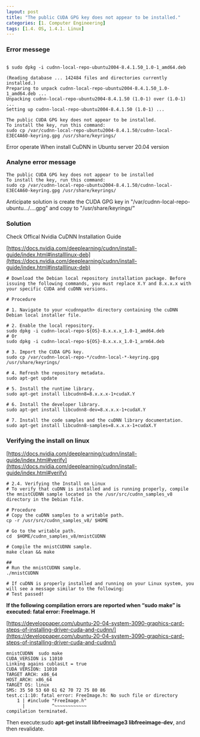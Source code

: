 ```yaml
---
layout: post
title: "The public CUDA GPG key does not appear to be installed."
categories: [1. Computer Engineering]
tags: [1.4. OS, 1.4.1. Linux]
---
```


### Error messege

```ubuntu-server

$ sudo dpkg -i cudnn-local-repo-ubuntu2004-8.4.1.50_1.0-1_amd64.deb

(Reading database ... 142484 files and directories currently installed.)
Preparing to unpack cudnn-local-repo-ubuntu2004-8.4.1.50_1.0-1_amd64.deb ...
Unpacking cudnn-local-repo-ubuntu2004-8.4.1.50 (1.0-1) over (1.0-1) ...
Setting up cudnn-local-repo-ubuntu2004-8.4.1.50 (1.0-1) ...

The public CUDA GPG key does not appear to be installed.
To install the key, run this command:
sudo cp /var/cudnn-local-repo-ubuntu2004-8.4.1.50/cudnn-local-E3EC4A60-keyring.gpg /usr/share/keyrings/
```

Error operate When install CuDNN in Ubuntu server 20.04 version

### Analyne error message

```
The public CUDA GPG key does not appear to be installed
To install the key, run this command:
sudo cp /var/cudnn-local-repo-ubuntu2004-8.4.1.50/cudnn-local-E3EC4A60-keyring.gpg /usr/share/keyrings/
```

Anticipate solution is create the CUDA GPG key in "/var/cudnn-local-repo-ubuntu.../....gpg" and copy to "/usr/share/keyrings/"

### Solution

Check Offical Nvidia CuDNN Installation Guide

[https://docs.nvidia.com/deeplearning/cudnn/install-guide/index.html#installlinux-deb](https://docs.nvidia.com/deeplearning/cudnn/install-guide/index.html#installlinux-deb)

```ubuntu-server
# Download the Debian local repository installation package. Before issuing the following commands, you must replace X.Y and 8.x.x.x with your specific CUDA and cuDNN versions.

# Procedure

# 1. Navigate to your <cudnnpath> directory containing the cuDNN Debian local installer file.

# 2. Enable the local repository.
sudo dpkg -i cudnn-local-repo-${OS}-8.x.x.x_1.0-1_amd64.deb
# Or
sudo dpkg -i cudnn-local-repo-${OS}-8.x.x.x_1.0-1_arm64.deb

# 3. Import the CUDA GPG key.
sudo cp /var/cudnn-local-repo-*/cudnn-local-*-keyring.gpg /usr/share/keyrings/

# 4. Refresh the repository metadata.
sudo apt-get update

# 5. Install the runtime library.
sudo apt-get install libcudnn8=8.x.x.x-1+cudaX.Y

# 6. Install the developer library.
sudo apt-get install libcudnn8-dev=8.x.x.x-1+cudaX.Y

# 7. Install the code samples and the cuDNN library documentation.
sudo apt-get install libcudnn8-samples=8.x.x.x-1+cudaX.Y
```

### Verifying the install on linux

[https://docs.nvidia.com/deeplearning/cudnn/install-guide/index.html#verify](https://docs.nvidia.com/deeplearning/cudnn/install-guide/index.html#verify)

```ubuntu-server
# 2.4. Verifying the Install on Linux
# To verify that cuDNN is installed and is running properly, compile the mnistCUDNN sample located in the /usr/src/cudnn_samples_v8 directory in the Debian file.

# Procedure
# Copy the cuDNN samples to a writable path.
cp -r /usr/src/cudnn_samples_v8/ $HOME

# Go to the writable path.
cd  $HOME/cudnn_samples_v8/mnistCUDNN

# Compile the mnistCUDNN sample.
make clean && make

## 
# Run the mnistCUDNN sample.
./mnistCUDNN

# If cuDNN is properly installed and running on your Linux system, you will see a message similar to the following:
# Test passed!
```

**If the following compilation errors are reported when “sudo make” is executed: fatal error: FreeImage. H**

[https://developpaper.com/ubuntu-20-04-system-3090-graphics-card-steps-of-installing-driver-cuda-and-cudnn/](https://developpaper.com/ubuntu-20-04-system-3090-graphics-card-steps-of-installing-driver-cuda-and-cudnn/)

```
mnistCUDNN  sudo make
CUDA_VERSION is 11010
Linking agains cublasLt = true
CUDA VERSION: 11010
TARGET ARCH: x86_64
HOST_ARCH: x86_64
TARGET OS: linux
SMS: 35 50 53 60 61 62 70 72 75 80 86
test.c:1:10: fatal error: FreeImage.h: No such file or directory
    1 | #include "FreeImage.h"
      |          ^~~~~~~~~~~~~
compilation terminated.
```
Then execute:sudo **apt-get install libfreeimage3 libfreeimage-dev**, and then revalidate.
